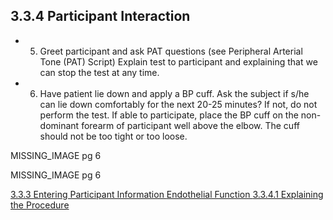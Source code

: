 ## 3.3.4 Participant Interaction

* 5. Greet participant and ask PAT questions (see Peripheral Arterial Tone (PAT) Script)
Explain test to participant and explaining that we can stop the test at any time.

* 6. Have patient lie down and apply a BP cuff. Ask the subject if s/he can lie down comfortably
for the next 20-25 minutes? If not, do not perform the test. If able to participate, place the BP
cuff on the non-dominant forearm of participant well above the elbow. The cuff should not be too
tight or too loose.

MISSING_IMAGE pg 6

MISSING_IMAGE pg 6


<div class="center">
<div class="btn-group">
  <a href=":pages_path:/manuals/endothelial-function/3-03-03-entering-ppt-info.md" class="btn btn-default">
    <span class="glyphicon glyphicon-chevron-left"></span>
    3.3.3 Entering Participant Information
  </a>

  <a href=":pages_path:/manuals/endothelial-function" class="btn btn-default">
    <span class="glyphicon glyphicon-chevron-up"></span>
    Endothelial Function
  </a>

  <a href=":pages_path:/manuals/endothelial-function/3-03-04-01-explaining-procedure.md" class="btn btn-success">
    3.3.4.1 Explaining the Procedure
    <span class="glyphicon glyphicon-chevron-right"></span>
  </a>
</div>
</div>